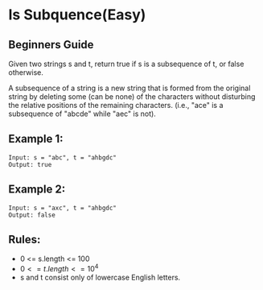 # Is Subquence(Easy)

## Beginners Guide

Given two strings s and t, return true if s is a subsequence of t, or false otherwise.

A subsequence of a string is a new string that is formed from the original string by deleting some (can be none) of the characters without disturbing the relative positions of the remaining characters. (i.e., "ace" is a subsequence of "abcde" while "aec" is not).

Example 1:
---
```go=
Input: s = "abc", t = "ahbgdc"
Output: true
```

Example 2:
---
```go=
Input: s = "axc", t = "ahbgdc"
Output: false
```

Rules:
---
* 0 <= s.length <= 100
* $0 <= t.length <= 10^4$
* s and t consist only of lowercase English letters.